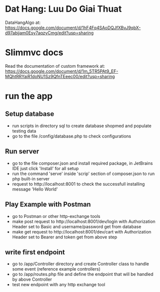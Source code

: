 # Dat Hang: Luu Do Giai Thuat
DataHangAlgo at: https://docs.google.com/document/d/1hF4Fq4SAoDQJfXBvJ9qbX-d97abjjam0Esy7aqzyCmg/edit?usp=sharing

# Slimmvc docs
Read the documentation of custom framework at: https://docs.google.com/document/d/1m_5TR5PAt9_EF-MQhtRRYaiR1doNU1Sz9QfnTEeec00/edit?usp=sharing

# run the app

## Setup database
- run scripts in directory sql to create database shopmed and populate testing data
- go to the file /config/database.php to check configurations

## Run server
- go to the file composer.json and install required package, in JetBrains IDE just click 'Install' for all setup
- run the command 'serve' inside 'scrip' section of composer.json to run php built-in server
- request to http://localhost:8001 to check the successfull installing message 'Hello World'

## Play Example with Postman
- go to Postman or other http-exchange tools
- make post request to http://localhost:8001/dev/login with Authorization Header set to Basic and username/password get from database
- make get request to http://localhost:8001/dev/cart with Authorization Header set to Bearer and token get from above step

## write first endpoint
- go to /app/Controller directory and create Controller class to handle some event (reference example controllers)
- go to /app/routes.php file and define the endpoint that will be handled by above Controller
- test new endpoint with any http exchange tool
